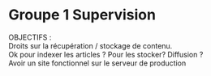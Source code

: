 # Groupe 1 Supervision
OBJECTIFS :  
Droits sur la récupération / stockage de contenu.  
Ok pour indexer les articles ? Pour les stocker? Diffusion ?  
Avoir un site fonctionnel sur le serveur de production  
